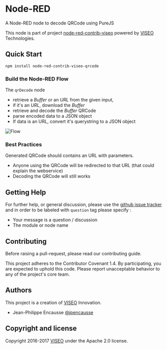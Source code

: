 # Node-RED

A Node-RED node to decode QRCode using PureJS 

This node is part of project [node-red-contrib-viseo](https://github.com/NGRP/node-red-contrib-viseo) powered by [VISEO](http://www.viseo.com) Technologies.

## Quick Start

```
npm install node-red-contrib-viseo-qrcode
```

### Build the Node-RED Flow

The `qrDecode` node 
- retrieve a *Buffer* or an *URL* from the given input, 
- if it's an *URL*, download the *Buffer*
- retrieve and decode the *Buffer* QRCode
- parse encoded data to a JSON object
- If data is an URL, convert it's querystring to a JSON object

![Flow](https://github.com/NGRP/node-red-contrib-viseo/raw/master/node-red-contrib-qrcode/doc/flow.jpg)


### Best Practices

Generated QRCode should contains an URL with parameters.
- Anyone using the QRCode will be redirected to that URL (that could explain the webservice)
- Decoding the QRCode will still works


## Getting Help

For further help, or general discussion, please use the [github issue tracker](https://github.com/NGRP/node-red-contrib-viseo/issues) and in order to be labeled with `question` tag please specify :
- Your message is a question / discussion
- The module or node name

## Contributing

Before raising a pull-request, please read our contributing guide.

This project adheres to the Contributor Covenant 1.4. By participating, 
you are expected to uphold this code. 
Please report unacceptable behavior to any of the project's core team.

## Authors

This project is a creation of [VISEO](http://www.viseo.com) Innovation.

- Jean-Philippe Encausse [@jpencausse](https://twitter.com/jpencausse)


## Copyright and license

Copyright 2016-2017 [VISEO](http://www.viseo.com) under the Apache 2.0 license.